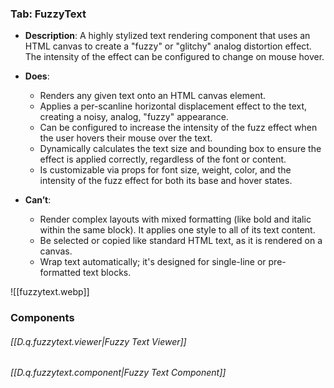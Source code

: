 
### Tab: FuzzyText

- **Description**: A highly stylized text rendering component that uses an HTML canvas to create a "fuzzy" or "glitchy" analog distortion effect. The intensity of the effect can be configured to change on mouse hover.
   
- **Does**:

    - Renders any given text onto an HTML canvas element.
    - Applies a per-scanline horizontal displacement effect to the text, creating a noisy, analog, "fuzzy" appearance.
    - Can be configured to increase the intensity of the fuzz effect when the user hovers their mouse over the text.
    - Dynamically calculates the text size and bounding box to ensure the effect is applied correctly, regardless of the font or content.
    - Is customizable via props for font size, weight, color, and the intensity of the fuzz effect for both its base and hover states.

- **Can’t**:
   
    - Render complex layouts with mixed formatting (like bold and italic within the same block). It applies one style to all of its text content.
    - Be selected or copied like standard HTML text, as it is rendered on a canvas.
    - Wrap text automatically; it's designed for single-line or pre-formatted text blocks.


![[fuzzytext.webp]]





### Components

###### [[D.q.fuzzytext.viewer|Fuzzy Text Viewer]]

###### [[D.q.fuzzytext.component|Fuzzy Text Component]]


